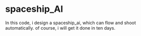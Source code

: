 # spaceship_AI
In this code, i design a spaceship_ai, which can flow and shoot automatically. of course, i will get it done in ten days.
